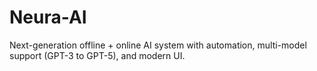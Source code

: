 # Neura-AI
Next-generation offline + online AI system with automation, multi-model support (GPT-3 to GPT-5), and modern UI.
